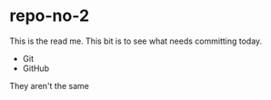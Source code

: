 # repo-no-2

This is the read me.
This bit is to see what needs committing today.

+ Git
+ GitHub

They aren't the same